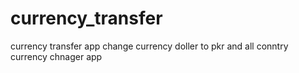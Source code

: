 # currency_transfer
currency transfer app change currency doller to pkr and all conntry currency chnager app
